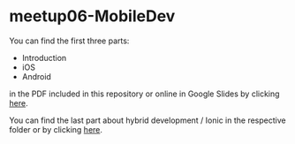 # meetup06-MobileDev

You can find the first three parts:

* Introduction
* iOS
* Android

in the PDF included in this repository or online in Google Slides
by clicking [here](https://docs.google.com/presentation/d/1Fj9IgYXpaSQmiiysQXeRvF_z-L8wLCYzsj-6nwXa9qk/edit?usp=sharing).

You can find the last part about hybrid development / Ionic in the respective
folder or by clicking [here](http://www.noveltech-crete.com/kworks/ionic/).
